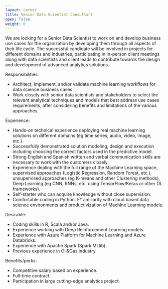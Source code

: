 ```yaml
---
layout: career
title: Senior Data Scientist Consultant
open: false
weight: 0
---
```


We are looking for a Senior Data Scientist to work on and develop business use cases for the organization by developing them through all aspects of their life cycle. The successful candidate will be involved in projects for different domains and industries, participating in in-person client meetings along with data scientists and client leads to contribute towards the design and development of advanced analytics solutions.

Responsibilities:
* Architect, implement, and/or validate machine learning workflows for data science business cases.
* Work closely with senior data scientists and stakeholders to select the relevant analytical techniques and models that best address use cases requirements, after considering  benefits and limitations of the various approaches.

Experience:
* Hands-on technical experience deploying real machine learning solutions on different domains (eg time series, audio, video, image, etc.).
* Successfully demonstrated solution modeling, design and execution including choosing the correct factors used in the predictive model.
* Strong English and Spanish written and verbal communication skills are necessary to work with the customers closely.
* Experience dealing with the full range of the Machine Learning space, supervised approaches (Logistic Regression, Random Forest, etc.), unsupervised approaches (eg K-means and other Clustering methods), Deep Learning (eg CNN, RNNs, etc. using TensorFlow/Keras or other DL frameworks).
* Self-starter who can acquire knowledge without close supervision.
* Comfortable coding in Python.
F* amiliarity with cloud based data science environments and productivization of Machine Learning models.

Desirable:
* Coding skills in R, Scala and/or Java.
* Experience working with Deep Reinforcement Learning models.
* Experience with Azure Platform for Machine Learning and Azure Databricks.
* Experience with Apache Spark (Spark MLlib).
* Previous experience in Oil&Gas industry.

Benefits/perks:
* Competitive salary based on experience.
* Full-time contract.
* Participation in large cutting-edge analytics project.